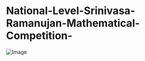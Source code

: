 # National-Level-Srinivasa-Ramanujan-Mathematical-Competition-
![Image](https://github.com/user-attachments/assets/4399cdf0-74f4-486f-8757-bc384815ee08)
